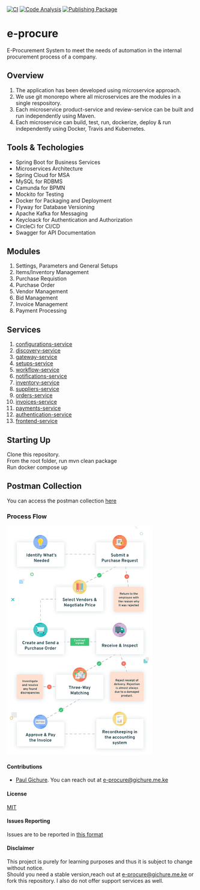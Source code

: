 [![CI](https://circleci.com/gh/Gichure/e-procure/tree/main.svg?style=svg)](https://circleci.com/gh/Gichure/e-procure/tree/main)
[![Code Analysis](https://github.com/Gichure/e-procure/actions/workflows/codeql-analysis.yml/badge.svg?branch=main)](https://github.com/Gichure/e-procure/actions/workflows/codeql-analysis.yml)
[![Publishing Package](https://github.com/Gichure/e-procure/actions/workflows/maven-publish.yml/badge.svg?branch=main)](https://github.com/Gichure/e-procure/actions/workflows/maven-publish.yml)

# e-procure
E-Procurement System to meet the needs of automation in the internal procurement process of a company.  
## Overview
1.  The application has been developed using microservice approach.  
2.  We use git monorepo where all microservices are the modules in a single respository.
3.  Each microservice product-service and review-service can be built and run independently using Maven.
4.  Each microservice can build, test, run, dockerize, deploy & run independently using Docker, Travis and Kubernetes.

## Tools & Techologies
-  Spring Boot for Business Services
-  Microservices Architecture
-  Spring Cloud for MSA
-  MySQL for RDBMS
-  Camunda for BPMN
-  Mockito for Testing
-  Docker for Packaging and Deployment
-  Flyway for Database Versioning
-  Apache Kafka for Messaging
-  Keycloack for Authentication and Authorization
-  CircleCi for CI/CD
-  Swagger for API Documentation


## Modules
1.  Settings, Parameters and General Setups
2.  Items/Inventory Management
3.  Purchase Requistion
4.  Purchase Order
5.  Vendor Management
6.  Bid Management
7.  Invoice Management
8.  Payment Processing

## Services
1.  [configurations-service](configurations-service/README.md)
2.  [discovery-service](discovery-service/README.md)
3.  [gateway-service](gateway-service/README.md)
4.  [setups-service](setups-service/README.md)
6.  [workflow-service](workflow-service/README.md)
7.  [notifications-service](notifications-service/README.md)
8.  [inventory-service](inventory-service/README.md)
9.  [suppliers-service](suppliers-service/README.md)
10.  [orders-service](orders-service/README.md)
11.  [invoices-service](invoices-service/README.md)
12. [payments-service](payments-service/README.md)
13. [authentication-service](authentication-service/README.md)
14. [frontend-service](ui-service/README.md)

## Starting Up
Clone this repository.  
From the root folder, run mvn clean package  
Run docker compose up

## Postman Collection
You can access the postman collection [here]()  
### Process Flow
![E-Procure Process Flow](resources/images/process_flow.jpg)

#### Contributions
-  [Paul Gichure](https://linkedin.com/in/gichure). You can reach out at e-procure@gichure.me.ke

#### License
[MIT](LICENSE.md)

#### Issues Reporting
Issues are to be reported in [this format](.github/ISSUE_TEMPLATE/bug_report.md)

#### Disclaimer
This project is purely for learning purposes and thus it is subject to change without notice.  
Should you need a stable version,reach out at e-procure@gichure.me.ke or fork this repository. 
 I also do not offer support services as well.  
